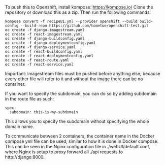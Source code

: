To push this to Openshift, install kompose: https://kompose.io/
Clone the repository or download this as a zip.
Then run the following commands:

    kompose convert -f recipeUI.yml --provider openshift --build build-config --build-repo https://github.com/hometue/openshift-test.git
    oc create -f django-imagestream.yaml
    oc create -f react-imagestream.yaml
    oc create -f django-buildconfig.yaml
    oc create -f django-deploymentconfig.yaml
    oc create -f django-service.yaml
    oc create -f react-buildconfig.yaml
    oc create -f react-deploymentconfig.yaml
    oc create -f react-route.yaml
    oc create -f react-service.yaml

Important: Imagestream files must be pushed before anything else, because every other file will refer to it and without the image there can be no container.

If you want to specify the subdomain, you can do so by adding subdomain in the route file as such:

    spec:
      subdomain: this-is-my-subdomain
This allows you to specify the subdomain without specifying the whole domain name.

To communicate between 2 containers, the container name in the Docker compose yml file can be used, similar to how it is done in Docker compose. This can be seen in the Nginx configuration file in ./webUI/default.conf, where Nginx is setup to proxy forward all ./api requests to http://django:8000.